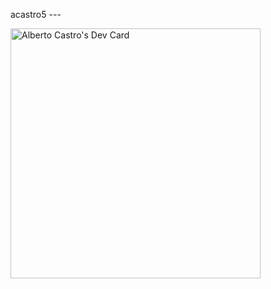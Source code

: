  a c a s t r o 5 
 ---

<a href="https://app.daily.dev/t6i1t7o"><img src="https://api.daily.dev/devcards/f525fdfd017849fda416d3d85295976f.png?r=yow" width="400" alt="Alberto Castro's Dev Card"/></a>
 
